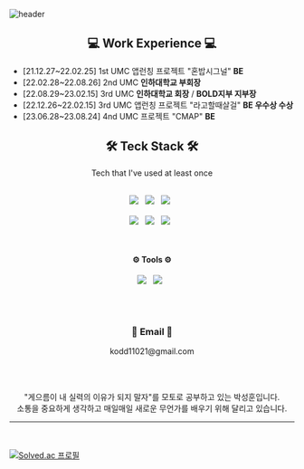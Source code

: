 ![header](https://capsule-render.vercel.app/api?type=waving&color=gradient&height=300&section=header&text=Park%20SeongHoon&font-size=70&fontAlign=75)


<h2 align="center">💻 Work Experience 💻</h2>

* [21.12.27~22.02.25] 1st UMC 앱런칭 프로젝트 "혼밥시그널" **BE**
* [22.02.28~22.08.26] 2nd UMC **인하대학교 부회장**
* [22.08.29~23.02.15] 3rd UMC **인하대학교 회장** / **BOLD지부 지부장**
* [22.12.26~22.02.15] 3rd UMC 앱런칭 프로젝트 "라고할때살걸" **BE 우수상 수상**
* [23.06.28~23.08.24] 4nd UMC 프로젝트 "CMAP" **BE**




<h2 align="center">🛠 Teck Stack 🛠</h2>
<div align="center">Tech that I've used at least once</div>
<br>
<p align="center">
<img src="https://img.shields.io/badge/Spring Boot-6DB33F?style=flat-square&logo=Spring&logoColor=white"/></a> &nbsp
<img src="https://img.shields.io/badge/MySQL-4479A1?style=flat-square&logo=MySQL&logoColor=white"/></a> &nbsp
<img src="https://img.shields.io/badge/Node.js-339933?style=flat-square&logo=Node.js&logoColor=white"/></a> &nbsp
<br></br>
<img src="https://img.shields.io/badge/c++-00599C?style=flat-square&logo=c%2B%2B&logoColor=white"/></a> &nbsp 
<img src="https://img.shields.io/badge/Python-3776AB?style=flat-square&logo=Python&logoColor=white"/></a> &nbsp
<img src="https://img.shields.io/badge/Amazon AWS-232F3E?style=flat-square&logo=Amazon%20AWS&logoColor=white"/></a> &nbsp </p>
</br>

<h4 align="center">⚙️ Tools ⚙️</h4>
<p align="center">
<img src="https://img.shields.io/badge/Git-F05032?style=flat-square&logo=Git&logoColor=white"/></a> &nbsp 
<img src="https://img.shields.io/badge/intellijidea-#000000?style=flat-square&logo=intellijidea&logoColor=white"/></a> &nbsp 

</p>

<br></br>

<h3 align="center">📧 Email 📧</h3>

<div align="center">kodd11021@gmail.com</div>

<div align="center"></div>

<br></br>

<p align="center">
  <div align="center">"게으름이 내 실력의 이유가 되지 말자"를 모토로 공부하고 있는 박성훈입니다.</div>
  <div align="center">소통을 중요하게 생각하고 매일매일 새로운 무언가를 배우기 위해 달리고 있습니다.</div>
</p>

----
<!--[jw0111's GitHub stats](https://github-readme-stats.vercel.app/api?username=jw0111&theme=buefy&show_icons=true)-->
<br></br>
[![Solved.ac 프로필](http://mazassumnida.wtf/api/mini/generate_badge?boj=jw0111)](https://solved.ac/jw0111)
<!--[![Hits](https://hits.seeyoufarm.com/api/count/incr/badge.svg?url=https%3A%2F%2Fgithub.com%2Fjw0111%2Fhit-counter&count_bg=%23FFDAB9&title_bg=%23FFC0CB&icon=github.svg&icon_color=%23E7E7E7&title=hits&edge_flat=false)](https://hits.seeyoufarm.com)-->